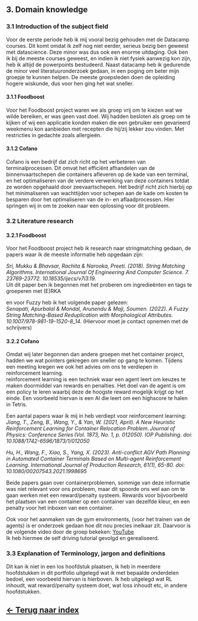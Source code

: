 <h2><b>3. Domain knowledge</b></h2> <!-- skippen? -->
<h3>3.1 Introduction of the subject field</h3>
Voor de eerste periode heb ik mij vooral bezig gehouden met de Datacamp courses. Dit komt omdat ik zelf nog niet eerder, serieus bezig ben geweest met datascience. Deze minor was dus ook een enorme uitdaging. Ook ben ik bij de meeste courses geweest, en indien ik niet fysiek aanwezig kon zijn, heb ik altijd de powerpoints bestudeerd.
Naast datacamp heb ik gedurende de minor veel literatuuronderzoek gedaan, in een poging om beter mijn groepje te kunnen helpen. De meeste groepsleden doen de opleiding hogere wiskunde, dus voor hen ging het wat sneller.

<h4>3.1.1 Foodboost</h3>
Voor het Foodboost project waren we als groep vrij om te kiezen wat we wilde bereiken, er was geen vast doel. Wij hadden besloten als groep om te kijken of wij een applicatie konden maken die een gebruiker een gevarieerd weekmenu kon aanbieden met recepten die hij/zij lekker zou vinden. Met restricties in gedachte zoals allergieën.

<h4>3.1.2 Cofano</h3>
Cofano is een bedrijf dat zich richt op het verbeteren van terminalprocessen. Dit omvat het efficiënt afhandelen van de binnenvaartschepen die containers afleveren op de kade van een terminal, en het optimaliseren van de verdere verwerking van deze containers totdat ze worden opgehaald door zeevaartschepen. Het bedrijf richt zich hierbij op het minimaliseren van wachttijden voor schepen aan de kade om kosten te besparen door het optimaliseren van de in- en aflaadprocessen. Hier springen wij in om te zoeken naar een oplossing voor dit probleem.

<h3>3.2 Literature research</h3>

<h4>3.2.1 Foodboost</h4>
Voor het Foodboost project heb ik research naar stringmatching gedaan, de papers waar ik de meeste informatie heb opgedaan zijn:<br>

<i>Sri, Mukku & Bhavsar, Rachita & Narooka, Preeti. (2018). String Matching Algorithms. International Journal Of Engineering And Computer Science. 7. 23769-23772. 10.18535/ijecs/v7i3.19.</i> <br>
Uit dit paper ben ik begonnen met het proberen om ingredieënten en tags te groeperen met (E)RKA

en voor Fuzzy heb ik het volgende paper gelezen:<br>
<i>Senapati, Apurbalal & Mondal, Arunendu & Maji, Soumen. (2022). A Fuzzy String Matching-Based Reduplication with Morphological Attributes. 10.1007/978-981-19-1520-8_14.</i>
(Hiervoor moet je contact opnemen met de schrijvers)

<h4>3.2.2 Cofano</h4>
Omdat wij later begonnen dan andere groepen met het container project, hadden we wat pointers gekregen om sneller op gang te komen. Tijdens een meeting kregen we ook het advies om ons te verdiepen in reinforcement learning.<br>
reinforcement learning is een techniek waar een agent leert om keuzes te maken doormiddel van rewards en penalties. Het doel van de agent is om een policy te leren waarbij deze de hoogste reward mogelijk krijgt op het einde. Een voorbeeld hiervan is een AI die leert om een highscore te halen in Tetris.<br>

Een aantal papers waar ik mij in heb verdiept voor reinforcement learning:<br>
<i>Jiang, T., Zeng, B., Wang, Y., & Yan, W. (2021, April). A New Heuristic Reinforcement Learning for Container Relocation Problem. Journal of Physics: Conference Series (Vol. 1873, No. 1, p. 012050). IOP Publishing. doi: 10.1088/1742-6596/1873/1/012050</i> <br>

<i>Hu, H., Wang, F., Xiao, S., Yang, X. (2023). Anti-conflict AGV Path Planning in Automated Container Terminals Based on Multi-agent Reinforcement Learning. International Journal of Production Research, 61(1), 65-80. doi: 10.1080/00207543.2021.1998695</i>

Beide papers gaan over containerproblemen, sommige van deze informatie was niet relevant voor ons probleem, maar dit spoorde ons wel aan om te gaan werken met een reward/penalty systeem. Rewards voor bijvoorbeeld het plaatsen van een container op een container van dezelfde kleur, en een penalty voor het inboxen van een container.

Ook voor het aanmaken van de gym environments, (voor het trainen van de agents) is er onderzoek gedaan hoe dit nou precies inelkaar zit. Daarvoor is de volgende video door de groep bekeken:
[YouTube](https://www.youtube.com/watch?v=Mut_u40Sqz4)<br>
Ik heb hiermee de self driving tutorial gevolgd en gerealiseerd.

<h3>3.3 Explanation of Terminology, jargon and definitions</h3>
Dit kan ik niet in een los hoofdstuk plaatsen, ik heb in meerdere hoofdstukken in dit portfolio uitgelegd wat ik met bepaalde onderdelen bedoel, een voorbeeld hiervan is hierboven. Ik heb uitgelegd wat RL inhoudt, wat reward/penalty systeem doet, wat loss inhoudt etc, in andere hoofdstukken.
    
## [&#8592; Terug naar index](https://github.com/mbroer/ads_portfolio/blob/main/README.md)

